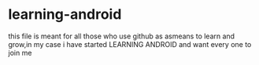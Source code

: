 # learning-android
this file is meant for all those who use github as asmeans to learn and grow,in my case i have started LEARNING ANDROID and want every one to join me
